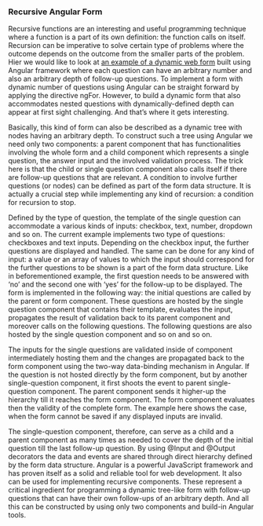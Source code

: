 ### Recursive Angular Form

Recursive functions are an interesting and useful programming technique where  a function is a part of its own definition: the function calls on itself. Recursion can be imperative to solve certain type of problems where the outcome depends on the outcome from the smaller parts of the problem. 
Hier we would like to look at [an example of a dynamic web form](https://stackblitz.com/~/github.com/julhild/recursive-form-app) built using Angular framework where each question can have an arbitrary number and also an arbitrary depth of follow-up questions.
To implement a form with  dynamic number of questions using Angular can be straight forward by applying the directive ngFor. However, to build a dynamic form that also accommodates nested questions with dynamically-defined depth can appear at first sight challenging. And that’s where it gets interesting.

Basically, this kind of form can also be described as a dynamic tree with nodes having an arbitrary depth. To construct such a tree using Angular we need only two components: a parent component that has functionalities involving the whole form and a child component which represents a single question, the answer input and the involved validation process. The trick here is that the child or single question component also calls itself if there are follow-up questions that are relevant. A condition to involve further questions (or nodes) can be defined as part of the form data structure. It is actually a crucial step while  implementing any kind of recursion: a condition for recursion to stop.

Defined by the type of question, the template of the single question can accommodate a various kinds of inputs: checkbox, text, number, dropdown and so on. The current example implements two type of questions: checkboxes and text inputs. Depending on the checkbox input, the further questions are displayed and handled. The same can be done for any kind of input: a value or an array of values to which the input should correspond for the further questions to be shown is a part of the form data structure. Like in beforementioned example, the first question needs to be answered with ‘no’ and the second one with ‘yes’ for the follow-up to be displayed.
The form is implemented in the following way: the initial questions are called by the parent or form component. These questions are hosted by the single question component that contains their template, evaluates the input, propagates the result of validation back to its parent component and moreover calls on the following questions. The following questions are also hosted by the single question component and so on and so on. 

The inputs for the single questions are validated inside of component intermediately hosting them and the changes are propagated back to the form component using the two-way data-binding mechanism in Angular. If the question is not hosted directly by the form component, but by another single-question component, it first shoots the event to parent single-question component. The parent component sends it higher-up the hierarchy till it reaches the form component. The form component evaluates then the validity of the complete form. The example here shows the case, when the form cannot be saved if any displayed inputs are invalid.

The single-question component, therefore, can serve as a child and a parent component as many times as needed to cover the depth of the initial question till the last follow-up question. By using @Input and @Output decorators the data and events are shared through direct hierarchy defined by the form data structure. 
Angular is a powerful JavaScript framework and has proven itself as a solid and reliable tool for web development. It also can be used for implementing recursive components. These represent a critical ingredient for programming a dynamic tree-like form with follow-up questions that can have their own follow-ups of an arbitrary depth. And all this can be constructed by using only two components and build-in Angular tools.







